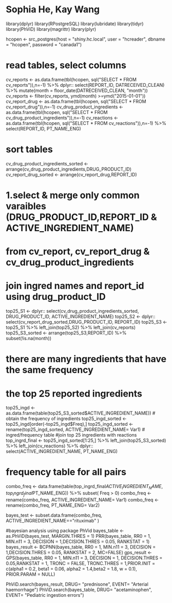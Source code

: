 
# Sophia He, Kay Wang
library(dplyr)
library(RPostgreSQL)
library(lubridate)
library(tidyr)
library(PhViD)
library(magrittr)
library(plyr)

hcopen <- src_postgres(host = "shiny.hc.local", user = "hcreader", dbname = "hcopen", password = "canada1")

# read tables, select columns
cv_reports <- as.data.frame(tbl(hcopen, sql("SELECT * FROM cv_reports")),n=-1) %>% dplyr:: select(REPORT_ID, DATRECEIVED_CLEAN) %>% mutate(month = floor_date(DATRECEIVED_CLEAN, "month")) 
cv_reports <- filter(cv_reports, ymd(month) >=ymd("2015-01-01"))
cv_report_drug <- as.data.frame(tbl(hcopen, sql("SELECT * FROM cv_report_drug")),n=-1)
cv_drug_product_ingredients <- as.data.frame(tbl(hcopen, sql("SELECT * FROM cv_drug_product_ingredients")),n=-1)
cv_reactions <- as.data.frame(tbl(hcopen, sql("SELECT * FROM cv_reactions")),n=-1) %>% select(REPORT_ID, PT_NAME_ENG)


# sort tables
cv_drug_product_ingredients_sorted <- arrange(cv_drug_product_ingredients,DRUG_PRODUCT_ID)
cv_report_drug_sorted <- arrange(cv_report_drug,REPORT_ID)


# 1.select & merge only common varaibles (DRUG_PRODUCT_ID,REPORT_ID & ACTIVE_INGREDIENT_NAME) 
#   from cv_report, cv_report_drug & cv_drug_product_ingredients
# join ingred names and report_id using drug_product_ID
top25_S1 <- dplyr:: select(cv_drug_product_ingredients_sorted, DRUG_PRODUCT_ID, ACTIVE_INGREDIENT_NAME) 
top25_S2 <- dplyr:: select(cv_report_drug_sorted,DRUG_PRODUCT_ID, REPORT_ID)
top25_S3 <- top25_S1 %>% left_join(top25_S2)  %>% left_join(cv_reports)
top25_S3_sorted <- arrange(top25_S3,REPORT_ID) %>% subset(!is.na(month))


# there are many ingredients that have the same frequency
# the top 25 reported ingredients  
top25_ingd <-as.data.frame(table(top25_S3_sorted$ACTIVE_INGREDIENT_NAME)) # obtain the frequency of ingredients
top25_ingd_sorted <- top25_ingd[order(-top25_ingd$Freq),]
top25_ingd_sorted <- rename(top25_ingd_sorted, ACTIVE_INGREDIENT_NAME= Var1) # ingred/frequency table
#join top 25 ingredients with reactions
top_ingrd_final <- top25_ingd_sorted[1:25,] %>% left_join(top25_S3_sorted) %>% left_join(cv_reactions) %>% dplyr:: select(ACTIVE_INGREDIENT_NAME, PT_NAME_ENG)
# frequency table for all pairs
combo_freq <- data.frame(table(top_ingrd_final$ACTIVE_INGREDIENT_NAME, top_ingrd_final$PT_NAME_ENG)) %>% subset( Freq > 0) 
combo_freq <- rename(combo_freq, ACTIVE_INGREDIENT_NAME= Var1)
combo_freq <- rename(combo_freq, PT_NAME_ENG= Var2)

bayes_test <- subset.data.frame(combo_freq, ACTIVE_INGREDIENT_NAME=="rituximab" )

#bayesian analysis using package PhVid
bayes_table <- as.PhViD(bayes_test, MARGIN.THRES = 1)
PRR(bayes_table, RR0 = 1, MIN.n11 = 3, DECISION = 1,DECISION.THRES = 0.05, RANKSTAT = 1)
bayes_result <- BCPNN(bayes_table, RR0 = 1, MIN.n11 = 3, DECISION = 1,DECISION.THRES = 0.05, RANKSTAT = 2, MC=FALSE)
gps_result <- GPS(bayes_table, RR0 = 1, MIN.n11 = 3, DECISION = 1, DECISION.THRES = 0.05,RANKSTAT = 1, TRONC = FALSE, TRONC.THRES = 1,PRIOR.INIT = c(alpha1 = 0.2, beta1 = 0.06, alpha2 = 1.4,beta2 = 1.8, w = 0.1), PRIOR.PARAM = NULL)

PhViD.search(bayes_result, DRUG= "prednisone", EVENT= "Arterial haemorrhage")
PhViD.search(bayes_table, DRUG= "acetaminophen", EVENT= "Pediatric ingestion errors")
